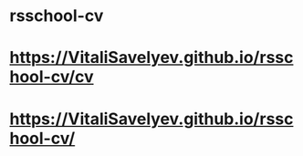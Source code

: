 # rsschool-cv
# https://VitaliSavelyev.github.io/rsschool-cv/cv
# https://VitaliSavelyev.github.io/rsschool-cv/
